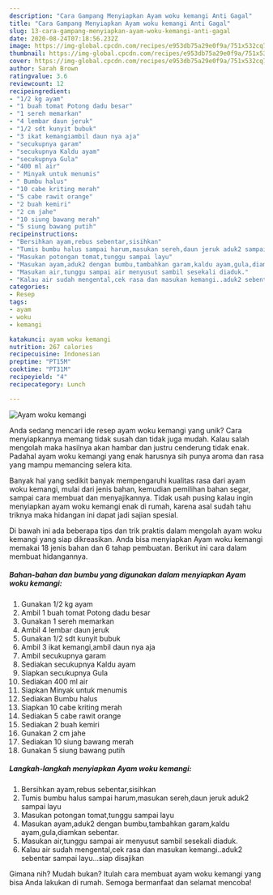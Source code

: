 ```yaml
---
description: "Cara Gampang Menyiapkan Ayam woku kemangi Anti Gagal"
title: "Cara Gampang Menyiapkan Ayam woku kemangi Anti Gagal"
slug: 13-cara-gampang-menyiapkan-ayam-woku-kemangi-anti-gagal
date: 2020-08-24T07:18:56.232Z
image: https://img-global.cpcdn.com/recipes/e953db75a29e0f9a/751x532cq70/ayam-woku-kemangi-foto-resep-utama.jpg
thumbnail: https://img-global.cpcdn.com/recipes/e953db75a29e0f9a/751x532cq70/ayam-woku-kemangi-foto-resep-utama.jpg
cover: https://img-global.cpcdn.com/recipes/e953db75a29e0f9a/751x532cq70/ayam-woku-kemangi-foto-resep-utama.jpg
author: Sarah Brown
ratingvalue: 3.6
reviewcount: 12
recipeingredient:
- "1/2 kg ayam"
- "1 buah tomat Potong dadu besar"
- "1 sereh memarkan"
- "4 lembar daun jeruk"
- "1/2 sdt kunyit bubuk"
- "3 ikat kemangiambil daun nya aja"
- "secukupnya garam"
- "secukupnya Kaldu ayam"
- "secukupnya Gula"
- "400 ml air"
- " Minyak untuk menumis"
- " Bumbu halus"
- "10 cabe kriting merah"
- "5 cabe rawit orange"
- "2 buah kemiri"
- "2 cm jahe"
- "10 siung bawang merah"
- "5 siung bawang putih"
recipeinstructions:
- "Bersihkan ayam,rebus sebentar,sisihkan"
- "Tumis bumbu halus sampai harum,masukan sereh,daun jeruk aduk2 sampai layu"
- "Masukan potongan tomat,tunggu sampai layu"
- "Masukan ayam,aduk2 dengan bumbu,tambahkan garam,kaldu ayam,gula,diamkan sebentar."
- "Masukan air,tunggu sampai air menyusut sambil sesekali diaduk."
- "Kalau air sudah mengental,cek rasa dan masukan kemangi..aduk2 sebentar sampai layu...siap disajikan"
categories:
- Resep
tags:
- ayam
- woku
- kemangi

katakunci: ayam woku kemangi 
nutrition: 267 calories
recipecuisine: Indonesian
preptime: "PT15M"
cooktime: "PT31M"
recipeyield: "4"
recipecategory: Lunch

---
```



![Ayam woku kemangi](https://img-global.cpcdn.com/recipes/e953db75a29e0f9a/751x532cq70/ayam-woku-kemangi-foto-resep-utama.jpg)

Anda sedang mencari ide resep ayam woku kemangi yang unik? Cara menyiapkannya memang tidak susah dan tidak juga mudah. Kalau salah mengolah maka hasilnya akan hambar dan justru cenderung tidak enak. Padahal ayam woku kemangi yang enak harusnya sih punya aroma dan rasa yang mampu memancing selera kita.

Banyak hal yang sedikit banyak mempengaruhi kualitas rasa dari ayam woku kemangi, mulai dari jenis bahan, kemudian pemilihan bahan segar, sampai cara membuat dan menyajikannya. Tidak usah pusing kalau ingin menyiapkan ayam woku kemangi enak di rumah, karena asal sudah tahu triknya maka hidangan ini dapat jadi sajian spesial.




Di bawah ini ada beberapa tips dan trik praktis dalam mengolah ayam woku kemangi yang siap dikreasikan. Anda bisa menyiapkan Ayam woku kemangi memakai 18 jenis bahan dan 6 tahap pembuatan. Berikut ini cara dalam membuat hidangannya.

<!--inarticleads1-->

##### Bahan-bahan dan bumbu yang digunakan dalam menyiapkan Ayam woku kemangi:

1. Gunakan 1/2 kg ayam
1. Ambil 1 buah tomat Potong dadu besar
1. Gunakan 1 sereh memarkan
1. Ambil 4 lembar daun jeruk
1. Gunakan 1/2 sdt kunyit bubuk
1. Ambil 3 ikat kemangi,ambil daun nya aja
1. Ambil secukupnya garam
1. Sediakan secukupnya Kaldu ayam
1. Siapkan secukupnya Gula
1. Sediakan 400 ml air
1. Siapkan  Minyak untuk menumis
1. Sediakan  Bumbu halus
1. Siapkan 10 cabe kriting merah
1. Sediakan 5 cabe rawit orange
1. Sediakan 2 buah kemiri
1. Gunakan 2 cm jahe
1. Sediakan 10 siung bawang merah
1. Gunakan 5 siung bawang putih




<!--inarticleads2-->

##### Langkah-langkah menyiapkan Ayam woku kemangi:

1. Bersihkan ayam,rebus sebentar,sisihkan
1. Tumis bumbu halus sampai harum,masukan sereh,daun jeruk aduk2 sampai layu
1. Masukan potongan tomat,tunggu sampai layu
1. Masukan ayam,aduk2 dengan bumbu,tambahkan garam,kaldu ayam,gula,diamkan sebentar.
1. Masukan air,tunggu sampai air menyusut sambil sesekali diaduk.
1. Kalau air sudah mengental,cek rasa dan masukan kemangi..aduk2 sebentar sampai layu...siap disajikan




Gimana nih? Mudah bukan? Itulah cara membuat ayam woku kemangi yang bisa Anda lakukan di rumah. Semoga bermanfaat dan selamat mencoba!
